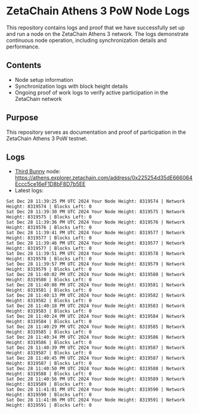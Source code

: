 # ZetaChain Athens 3 PoW Node Logs
This repository contains logs and proof that we have successfully set up and run a node on the ZetaChain Athens 3 network. The logs demonstrate continuous node operation, including synchronization details and performance.

## Contents
- Node setup information
- Synchronization logs with block height details
- Ongoing proof of work logs to verify active participation in the ZetaChain network

## Purpose
This repository serves as documentation and proof of participation in the ZetaChain Athens 3 PoW testnet.

## Logs

- [Third Bunny](https://thirdbunny.xyz/) node: https://athens.explorer.zetachain.com/address/0x225254d35dE666064Eccc5ce16eF1D8bF8D7b5EE
- Latest logs:
```
Sat Dec 28 11:39:25 PM UTC 2024 Your Node Height: 8319574 | Network Height: 8319574 | Blocks Left: 0
Sat Dec 28 11:39:30 PM UTC 2024 Your Node Height: 8319575 | Network Height: 8319575 | Blocks Left: 0
Sat Dec 28 11:39:36 PM UTC 2024 Your Node Height: 8319576 | Network Height: 8319576 | Blocks Left: 0
Sat Dec 28 11:39:41 PM UTC 2024 Your Node Height: 8319577 | Network Height: 8319577 | Blocks Left: 0
Sat Dec 28 11:39:46 PM UTC 2024 Your Node Height: 8319577 | Network Height: 8319577 | Blocks Left: 0
Sat Dec 28 11:39:51 PM UTC 2024 Your Node Height: 8319578 | Network Height: 8319578 | Blocks Left: 0
Sat Dec 28 11:39:57 PM UTC 2024 Your Node Height: 8319579 | Network Height: 8319579 | Blocks Left: 0
Sat Dec 28 11:40:02 PM UTC 2024 Your Node Height: 8319580 | Network Height: 8319580 | Blocks Left: 0
Sat Dec 28 11:40:08 PM UTC 2024 Your Node Height: 8319581 | Network Height: 8319581 | Blocks Left: 0
Sat Dec 28 11:40:13 PM UTC 2024 Your Node Height: 8319582 | Network Height: 8319582 | Blocks Left: 0
Sat Dec 28 11:40:18 PM UTC 2024 Your Node Height: 8319583 | Network Height: 8319583 | Blocks Left: 0
Sat Dec 28 11:40:24 PM UTC 2024 Your Node Height: 8319584 | Network Height: 8319584 | Blocks Left: 0
Sat Dec 28 11:40:29 PM UTC 2024 Your Node Height: 8319585 | Network Height: 8319585 | Blocks Left: 0
Sat Dec 28 11:40:34 PM UTC 2024 Your Node Height: 8319586 | Network Height: 8319586 | Blocks Left: 0
Sat Dec 28 11:40:39 PM UTC 2024 Your Node Height: 8319587 | Network Height: 8319587 | Blocks Left: 0
Sat Dec 28 11:40:45 PM UTC 2024 Your Node Height: 8319587 | Network Height: 8319587 | Blocks Left: 0
Sat Dec 28 11:40:50 PM UTC 2024 Your Node Height: 8319588 | Network Height: 8319588 | Blocks Left: 0
Sat Dec 28 11:40:56 PM UTC 2024 Your Node Height: 8319589 | Network Height: 8319589 | Blocks Left: 0
Sat Dec 28 11:41:01 PM UTC 2024 Your Node Height: 8319590 | Network Height: 8319590 | Blocks Left: 0
Sat Dec 28 11:41:06 PM UTC 2024 Your Node Height: 8319591 | Network Height: 8319591 | Blocks Left: 0
```
